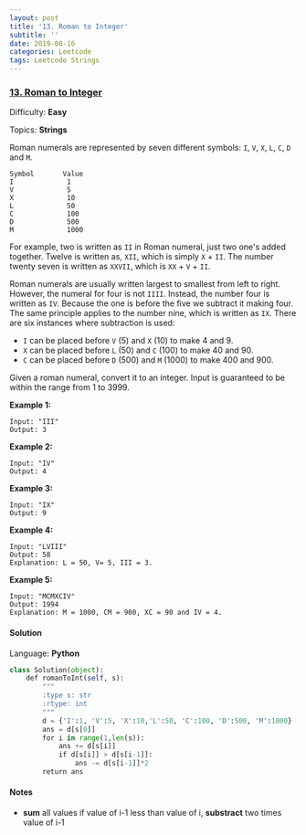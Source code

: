 ```yaml
---
layout: post
title: '13. Roman to Integer'
subtitle: ''
date: 2019-08-16
categories: Leetcode
tags: Leetcode Strings
---
```

### [13\. Roman to Integer](https://leetcode.com/problems/roman-to-integer/)

Difficulty: **Easy**

Topics: **Strings**

Roman numerals are represented by seven different symbols: `I`, `V`, `X`, `L`, `C`, `D` and `M`.

```
Symbol       Value
I             1
V             5
X             10
L             50
C             100
D             500
M             1000
```

For example, two is written as `II` in Roman numeral, just two one's added together. Twelve is written as, `XII`, which is simply `X` + `II`. The number twenty seven is written as `XXVII`, which is `XX` + `V` + `II`.

Roman numerals are usually written largest to smallest from left to right. However, the numeral for four is not `IIII`. Instead, the number four is written as `IV`. Because the one is before the five we subtract it making four. The same principle applies to the number nine, which is written as `IX`. There are six instances where subtraction is used:

*   `I` can be placed before `V` (5) and `X` (10) to make 4 and 9. 
*   `X` can be placed before `L` (50) and `C` (100) to make 40 and 90. 
*   `C` can be placed before `D` (500) and `M` (1000) to make 400 and 900.

Given a roman numeral, convert it to an integer. Input is guaranteed to be within the range from 1 to 3999.

**Example 1:**

```
Input: "III"
Output: 3
```

**Example 2:**

```
Input: "IV"
Output: 4
```

**Example 3:**

```
Input: "IX"
Output: 9
```

**Example 4:**

```
Input: "LVIII"
Output: 58
Explanation: L = 50, V= 5, III = 3.
```

**Example 5:**

```
Input: "MCMXCIV"
Output: 1994
Explanation: M = 1000, CM = 900, XC = 90 and IV = 4.
```


#### Solution

Language: **Python**

```python
class Solution(object):
    def romanToInt(self, s):
        """
        :type s: str
        :rtype: int
        """
        d = {'I':1, 'V':5, 'X':10,'L':50, 'C':100, 'D':500, 'M':1000}
        ans = d[s[0]]
        for i in range(1,len(s)):
            ans += d[s[i]]
            if d[s[i]] > d[s[i-1]]:
                ans -= d[s[i-1]]*2
        return ans
```

#### Notes
- **sum** all values if value of i-1 less than value of i, **substract** two times value of i-1